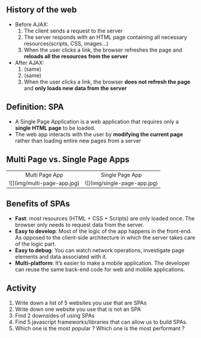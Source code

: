 ## History of the web
  * Before AJAX:
    1. The client sends a request to the server
    2. The server responds with an HTML page containing all necessary resources(scripts, CSS, images...)
    3. When the user clicks a link, the browser refreshes the page and **reloads all the resources from the server**
  * After AJAX:
    1. (same)
    2. (same)
    3. When the user clicks a link, the browser **does not refresh the page** and **only loads new data from the server**

## Definition: SPA

  * A Single Page Application is a web application that requires only a **single HTML page** to be loaded.
  * The web app interacts with the user by **modifying the current page** rather than loading entire new pages from a server

## Multi Page vs. Single Page Apps

<table style="text-align: center;">
  <tr>
    <td>Multi Page App</td>
    <td>Single Page App</td>
  </tr>
  <tr>
    <td> ![](img/multi-page-app.jpg) </td>
    <td> ![](img/single-page-app.jpg) </td>
  </tr>
</table>

## Benefits of SPAs

  * **Fast**: most resources (HTML + CSS + Scripts) are only loaded once. The browser only needs to request data from the server.
  * **Easy to develop**: Most of the logic of the app happens in the front-end. As opposed to the client-side architecture in which the server takes care of the logic part.
  * **Easy to debug**: You can watch network operations, investigate page elements and data associated with it.
  * **Multi-platform**: It’s easier to make a mobile application. The developer can reuse the same back-end code for web and mobile applications.

## Activity

1. Write down a list of 5 websites you use that are SPAs
2. Write down one website you use that is not an SPA
3. Find 2 downsides of using SPAs
4. Find 5 javascript frameworks/libraries that can allow us to build SPAs.
5. Which one is the most popular ? Which one is the most performant ?

